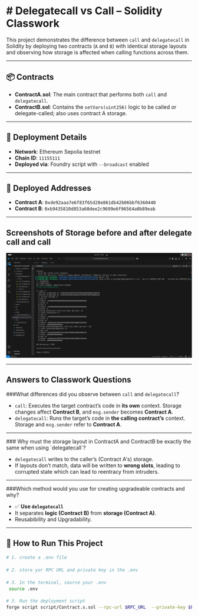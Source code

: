 <h1># Delegatecall vs Call – Solidity Classwork</h1>

This project demonstrates the difference between `call` and `delegatecall` in Solidity by deploying two contracts (`A` and `B`) with identical storage layouts and observing how storage is affected when calling functions across them.

<hr>

## 📦 Contracts

- **ContractA.sol**: The main contract that performs both `call` and `delegatecall`.
- **ContractB.sol**: Contains the `setVars(uint256)` logic to be called or delegate-called; also uses contract A storage.


<hr>

## 🚀 Deployment Details

- **Network**: Ethereum Sepolia testnet
- **Chain ID**: `11155111`  
- **Deployed via**: Foundry script with `--broadcast` enabled

<hr>

## 📌 Deployed Addresses

- **Contract A**: `0xde92aaa7e6f83f65d28e861db42b06bbf6360440`  
- **Contract B**: `0xb9435810d853a60dee2c9699e6f96564a0b89eab`


<hr>


## Screenshots of Storage before and after delegate call and call

![Storage](storage.png)

<hr>

## Answers to Classwork Questions

###What differences did you observe between `call` and `delegatecall`?

- `call`: Executes the target contract’s code in **its own** context. Storage changes affect **Contract B**, and `msg.sender` becomes **Contract A**.
- `delegatecall`: Runs the target’s code in **the calling contract’s** context. Storage and `msg.sender` refer to **Contract A**.

<hr>
### Why must the storage layout in ContractA and ContractB be exactly the same when using `delegatecall`?

- `delegatecall` writes to the caller’s (Contract A's) storage.
- If layouts don’t match, data will be written to **wrong slots**, leading to corrupted state which can lead to reentracy from intruders.

<hr>

###Which method would you use for creating upgradeable contracts and why?

- ✅ **Use `delegatecall`**
- It separates **logic (Contract B)** from **storage (Contract A)**.
- Reusabibility and Upgradability.

<hr>

## 🧪 How to Run This Project

```bash
# 1. create a .env file

# 2. store yor RPC URL and private key in the .env

# 3. In the terminal, source your .env
 source .env

# 3. Run the deployment script
forge script script/Contract.s.sol --rpc-url $RPC_URL  --private-key $PRIVATE_KEY --broadcast
